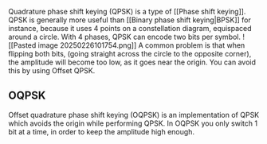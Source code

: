 Quadrature phase shift keying (QPSK) is a type of [[Phase shift keying]]. QPSK is generally more useful than [[Binary phase shift keying|BPSK]] for instance, because it uses 4 points on a constellation diagram, equispaced around a circle. With 4 phases, QPSK can encode two bits per symbol. ![[Pasted image 20250226101754.png]]
A common problem is that when flipping both bits, (going straight across the circle to the opposite corner), the amplitude will become too low, as it goes near the origin. You can avoid this by using Offset QPSK.

## OQPSK
Offset quadrature phase shift keying (OQPSK) is an implementation of QPSK which avoids the origin while performing QPSK. In OQPSK you only switch 1 bit at a time, in order to keep the amplitude high enough. 


